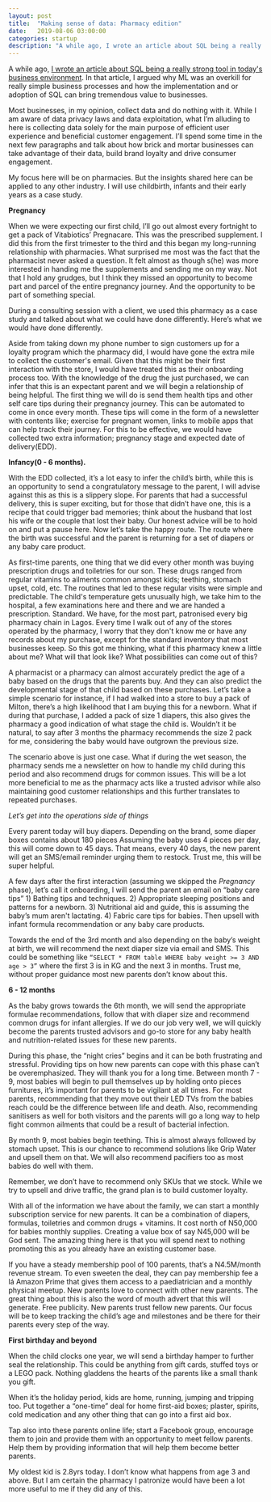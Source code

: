 ```yaml
---
layout: post
title:  "Making sense of data: Pharmacy edition"
date:   2019-08-06 03:00:00
categories: startup
description: "A while ago, I wrote an article about SQL being a really strongly tool in today's business environment."
---
```


A while ago, [I wrote an article about SQL being a really strong tool in today's business environment](https://cyberomin.github.io/startup/2018/07/01/sql-ml-ai.html). In that article, I argued why ML was an overkill for really simple business processes and how the implementation and or adoption of SQL can bring tremendous value to businesses. 

Most businesses, in my opinion, collect data and do nothing with it. While I am aware of data privacy laws and data exploitation, what I’m alluding to here is collecting data solely for the main purpose of efficient user experience and beneficial customer engagement. I’ll spend some time in the next few paragraphs and talk about how brick and mortar businesses can take advantage of their data, build brand loyalty and drive consumer engagement. 

My focus here will be on pharmacies. But the insights shared here can be applied to any other industry. I will use childbirth, infants and their early years as a case study. 

**Pregnancy**

When we were expecting our first child, I’ll go out almost every fortnight to get a pack of Vitabiotics’ Pregnacare. This was the prescribed supplement. I did this from the first trimester to the third and this began my long-running relationship with pharmacies. What surprised me most was the fact that the pharmacist never asked a question. It felt almost as though s(he) was more interested in handing me the supplements and sending me on my way. Not that I hold any grudges, but I think they missed an opportunity to become part and parcel of the entire pregnancy journey. And the opportunity to be part of something special. 

During a consulting session with a client, we used this pharmacy as a case study and talked about what we could have done differently. Here’s what we would have done differently. 

Aside from taking down my phone number to sign customers up for a loyalty program which the pharmacy did, I would have gone the extra mile to collect the customer's email. Given that this might be their first interaction with the store, I would have treated this as their onboarding process too. With the knowledge of the drug the just purchased, we can infer that this is an expectant parent and we will begin a relationship of being helpful. 
The first thing we will do is send them health tips and other self care tips during their pregnancy journey. This can be automated to come in once every month. These tips will come in the form of a newsletter with contents like; exercise for pregnant women, links to mobile apps that can help track their journey. For this to be effective, we would have collected two extra information; pregnancy stage and expected date of delivery(EDD).

**Infancy(0 - 6 months).**

With the EDD collected, it’s a lot easy to infer the child’s birth, while this is an opportunity to send a congratulatory message to the parent, I will advise against this as this is a slippery slope. For parents that had a successful delivery, this is super exciting, but for those that didn’t have one, this is a recipe that could trigger bad memories; think about the husband that lost his wife or the couple that lost their baby. Our honest advice will be to hold on and put a pause here.
Now let’s take the happy route. The route where the birth was successful and the parent is returning for a set of diapers or any baby care product. 

As first-time parents, one thing that we did every other month was buying prescription drugs and toiletries for our son. These drugs ranged from regular vitamins to ailments common amongst kids; teething, stomach upset, cold, etc. The routines that led to these regular visits were simple and predictable. The child's temperature gets unusually high, we take him to the hospital, a few examinations here and there and we are handed a prescription. Standard. We have, for the most part, patronised every big pharmacy chain in Lagos.
Every time I walk out of any of the stores operated by the pharmacy, I worry that they don't know me or have any records about my purchase, except for the standard inventory that most businesses keep. So this got me thinking, what if this pharmacy knew a little about me? What will that look like? What possibilities can come out of this? 

A pharmacist or a pharmacy can almost accurately predict the age of a baby based on the drugs that the parents buy. And they can also predict the developmental stage of that child based on these purchases. Let’s take a simple scenario for instance, if I had walked into a store to buy a pack of Milton, there’s a high likelihood that I am buying this for a newborn. What if during that purchase, I added a pack of size 1 diapers, this also gives the pharmacy a good indication of what stage the child is. Wouldn’t it be natural, to say after 3 months the pharmacy recommends the size 2 pack for me, considering the baby would have outgrown the previous size. 

The scenario above is just one case. What if during the wet season, the pharmacy sends me a newsletter on how to handle my child during this period and also recommend drugs for common issues. This will be a lot more beneficial to me as the pharmacy acts like a trusted advisor while also maintaining good customer relationships and this further translates to repeated purchases. 

_Let’s get into the operations side of things_

Every parent today will buy diapers. Depending on the brand, some diaper boxes contains about 180 pieces  Assuming the baby uses 4 pieces per day, this will come down to 45 days. That means, every 40 days, the new parent will get an SMS/email reminder urging them to restock. Trust me, this will be super helpful.

A few days after the first interaction (assuming we skipped the *Pregnancy* phase), let’s call it onboarding, I will send the parent an email on “baby care tips” 1) Bathing tips and techniques. 2) Appropriate sleeping positions and patterns for a newborn. 3) Nutritional aid and guide, this is assuming the baby’s mum aren't lactating. 4) Fabric care tips for babies. Then upsell with infant formula recommendation or any baby care products.

Towards the end of the 3rd month and also depending on the baby’s weight at birth, we will recommend the next diaper size via email and SMS. This could be something like `“SELECT * FROM table WHERE baby weight >= 3 AND age > 3”` where the first 3 is in KG and the next 3 in months.
Trust me, without proper guidance most new parents don’t know about this. 

**6 - 12 months**

As the baby grows towards the 6th month, we will send the appropriate formulae recommendations, follow that with diaper size and recommend common drugs for infant allergies. If we do our job very well, we will quickly become the parents trusted advisors and go-to store for any baby health and nutrition-related issues for these new parents.

During this phase, the “night cries” begins and it can be both frustrating and stressful. Providing tips on how new parents can cope with this phase can’t be overemphasized. They will thank you for a long time.
Between month 7 - 9, most babies will begin to pull themselves up by holding onto pieces furnitures, it’s important for parents to be vigilant at all times. For most parents, recommending that they move out their LED TVs from the babies reach could be the difference between life and death. Also, recommending sanitisers as well for both visitors and the parents will go a long way to help fight common ailments that could be a result of bacterial infection.

By month 9, most babies begin teething. This is almost always followed by stomach upset. This is our chance to recommend solutions like Grip Water and upsell them on that. We will also recommend pacifiers too as most babies do well with them.

Remember, we don’t have to recommend only SKUs that we stock. While we try to upsell and drive traffic, the grand plan is to build customer loyalty.

With all of the information we have about the family, we can start a monthly subscription service for new parents. It can be a combination of diapers, formulas, toiletries and common drugs + vitamins. It cost north of N50,000 for babies monthly supplies. Creating a value box of say N45,000 will be God sent. The amazing thing here is that you will spend next to nothing promoting this as you already have an existing customer base. 

If you have a steady membership pool of 100 parents, that’s a N4.5M/month revenue stream. To even sweeten the deal, they can pay membership fee a lá Amazon Prime that gives them access to a paediatrician and a monthly physical meetup. New parents love to connect with other new parents.
The great thing about this is also the word of mouth advert that this will generate. Free publicity. New parents trust fellow new parents. Our focus will be to keep tracking the child’s age and milestones and be there for their parents every step of the way.

**First birthday and beyond**

When the child clocks one year, we will send a birthday hamper to further seal the relationship. This could be anything from gift cards, stuffed toys or a LEGO pack. Nothing gladdens the hearts of the parents like a small thank you gift. 

When it’s the holiday period, kids are home, running, jumping and tripping too. Put together a “one-time” deal for home first-aid boxes; plaster, spirits, cold medication and any other thing that can go into a first aid box.

Tap also into these parents online life; start a Facebook group, encourage them to join and provide them with an opportunity to meet fellow parents. Help them by providing information that will help them become better parents.

My oldest kid is 2.8yrs today. I don’t know what happens from age 3 and above. But I am certain the pharmacy I patronize would have been a lot more useful to me if they did any of this.